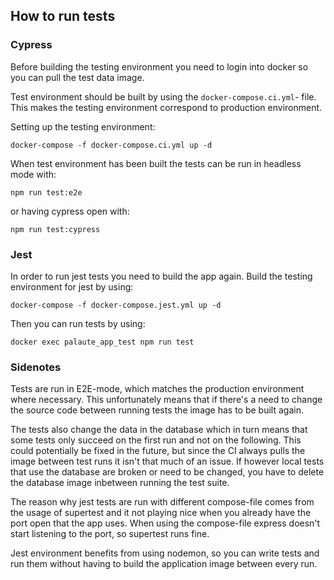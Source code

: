 ## How to run tests

### Cypress

Before building the testing environment you need to login into docker so you can pull the test data image.

Test environment should be built by using the `docker-compose.ci.yml`- file. This makes the testing environment correspond to production environment.

Setting up the testing environment:

`docker-compose -f docker-compose.ci.yml up -d` 

When test environment has been built the tests can be run in headless mode with: 

`npm run test:e2e` 

or having cypress open with:

`npm run test:cypress`

### Jest

In order to run jest tests you need to build the app again. Build the testing environment for jest by using:

`docker-compose -f docker-compose.jest.yml up -d`

Then you can run tests by using:

`docker exec palaute_app_test npm run test`

### Sidenotes

Tests are run in E2E-mode, which matches the production environment where necessary. This unfortunately means that if there's a need to change the source code between running tests the image has to be built again. 

The tests also change the data in the database which in turn means that some tests only succeed on the first run and not on the following. This could potentially be fixed in the future, but since the CI always pulls the image between test runs it isn't that much of an issue. If however local tests that use the database are broken or need to be changed, you have to delete the database image inbetween running the test suite.

The reason why jest tests are run with different compose-file comes from the usage of supertest and it not playing nice when you already have the port open that the app uses. When using the compose-file express doesn't start listening to the port, so supertest runs fine. 

Jest environment benefits from using nodemon, so you can write tests and run them without having to build the application image between every run.